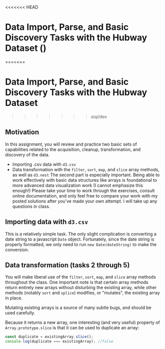 <<<<<<< HEAD
# Data Import, Parse, and Basic Discovery Tasks with the Hubway Dataset ()
=======
# Data Import, Parse, and Basic Discovery Tasks with the Hubway Dataset
>>>>>>> siqi/dev

## Motivation
In this assignment, you will review and practice two basic sets of capabilities related to the acquisition, cleanup, transformation, and discovery of the data.
* Importing .csv data with `d3.csv`
* Data transformation with the `filter`, `sort`, `map`, and `slice` array methods, as well as `d3.nest`
The second part is especially important. Being able to work effectively with basic data structures like arrays is foundational to more advanced data visualization work (I cannot emphasize this enough!) Please take your time to work through the exercises, consult online documentation, and only feel free to compare your work with my posted solutions after you've made your own attempt. I will take up any questions in class.

## Importing data with `d3.csv`
This is a relatively simple task. The only slight complication is converting a date string to a javascript `Date` object. Fortunately, since the date string is properly formatted, we only need to run `new Date(dateString)` to make the conversion.

## Data transformation (tasks 2 through 5)
You will make liberal use of the `filter`, `sort`, `map`, and `slice` array methods throughout the class. One important note is that certain array methods return entirely new arrays without disturbing the existing array, while other methods (notably `sort` and `splice`) modifies, or "mutates", the existing array in place.

Mutating existing arrays is a source of many subtle bugs, and should be used carefully.

Because it returns a new array, one interesting (and very useful) property of `Array.prototype.slice` is that it can be used to duplicate an array:
```js
const duplicate = existingArray.slice();
console.log(duplicate === existingArray); //false
```

